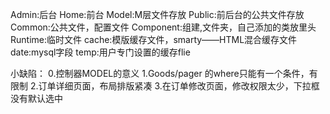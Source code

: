 Admin:后台
Home:前台
Model:M层文件存放
Public:前后台的公共文件存放
Common:公共文件，配置文件
Component:组建,文件夹，自己添加的类放里头
Runtime:临时文件
	cache:模版缓存文件，smarty——HTML混合缓存文件
	date:mysql字段
	temp:用户专门设置的缓存flie 



小缺陷：
	0.控制器MODEL的意义
	1.Goods/pager 的where只能有一个条件，有限制
	2.订单详细页面，布局排版紧凑
	3.在订单修改页面，修改权限太少，下拉框没有默认选中

	
